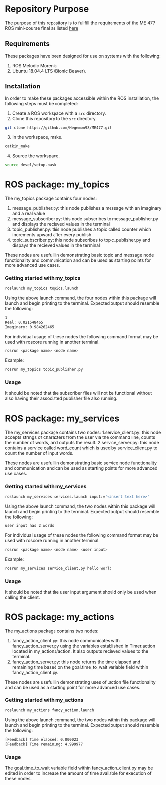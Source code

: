 # Repository Purpose
The purpose of this repository is to fullfill the requirements of the ME 477 ROS mini-course final as listed [here](http://ricopic.one/courses/robotics_mini_course/#final-project)

## Requirements
These packages have been designed for use on systems with the following:
1. ROS Melodic Morenia
2. Ubuntu 18.04.4 LTS (Bionic Beaver).

## Installation

In order to make these packages accessible within the ROS installation, the following steps must be completed:

1. Create a ROS workspace with a `src` directory.
2. Clone this repository to the `src` directory.
```bash
git clone https://github.com/Hegemon98/ME477.git
```
3. In the workspace, make.
```bash
catkin_make
```
4. Source the workspace.
```bash
source devel/setup.bash
```
# ROS package: my_topics
The my_topics package contains four nodes:
1. message_publisher.py: this node publishes a message with an imaginary and a real value
2. message_subscriber.py: this node subscribes to message_publisher.py and displays the recieved values in the terminal
3. topic_publisher.py: this node publishes a topic called counter which increments upward after every publish
4. topic_subscriber.py: this node subscribes to topic_publisher.py and dispays the recieved values in the terminal

These nodes are usefull in demonstrating basic topic and message node functionality and communication and can be used as starting points for more advanced use cases.
### Getting started with my_topics
```bash
roslaunch my_topics topics.launch
```
Using the above launch command, the four nodes within this package will launch and begin printing to the terminal. Expected output should resemble the following:
```bash
1
Real: 0.021548465
Imaginary: 0.984262465
```
For individual usage of these nodes the following command format may be used with roscore running in another terminal.
```bash
rosrun <package name> <node name>
```
Example:
```bash
rosrun my_topics topic_publisher.py
```
### Usage
It should be noted that the subscriber files will not be functional without also having their associated publisher file also running.

# ROS package: my_services
The my_services package contains two nodes:
1.service_client.py: this node accepts strings of characters from the user via the command line, counts the number of words, and outputs the result.
2.service_server.py: this node contains a service called word_count which is used by service_client.py to count the number of input words. 

These nodes are usefull in demonstrating basic service node functionality and communication and can be used as starting points for more advanced use cases.
### Getting started with my_services
```bash
roslaunch my_services services.launch input:='<insert text here>'
```
Using the above launch command, the two nodes within this package will launch and begin printing to the terminal. Expected output should resemble the following:
```bash
user input has 2 words
```
For individual usage of these nodes the following command format may be used with roscore running in another terminal.
```bash
rosrun <package name> <node name> <user input>
```
Example:
```bash
rosrun my_services service_client.py hello world
```
### Usage
It should be noted that the user input argument should only be used when calling the client.

# ROS package: my_actions
The my_actions package contains two nodes:
1. fancy_action_client.py: this node communicates with fancy_action_server.py using the variables established in Timer.action located in my_actions/action. It also outputs recieved values to the terminal.
2. fancy_action_server.py: this node returns the time elapsed and remaining time based on the goal.time_to_wait variable field within fancy_action_client.py. 

These nodes are usefull in demonstrating uses of .action file functionality and can be used as a starting point for more advanced use cases.
### Getting started with my_actions
```bash
roslaunch my_actions fancy_action.launch
```
Using the above launch command, the two nodes within this package will launch and begin printing to the terminal. Expected output should resemble the following:
```bash
[Feedback] Time elapsed: 0.000023
[Feedback] Time remaining: 4.999977
```
### Usage
The goal.time_to_wait variable field within fancy_action_client.py may be edited in order to increase the amount of time available for execution of these nodes. 
